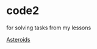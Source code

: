 # code2
for solving tasks from my lessons

[Asteroids](https://github.com/Dimenzio6066/code2/blob/main/Classes/Asteroids/index.html)





